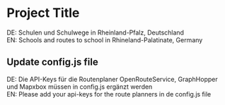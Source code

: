 # Project Title
DE: Schulen und Schulwege in Rheinland-Pfalz, Deutschland <br>
EN: Schools and routes to school in Rhineland-Palatinate, Germany

## Update config.js file
DE: Die API-Keys für die Routenplaner OpenRouteService, GraphHopper und Mapxbox müssen in config.js ergänzt werden<br>
EN: Please add your api-keys for the route planners in de config.js file

